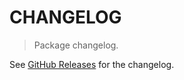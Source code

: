# CHANGELOG

> Package changelog.

See [GitHub Releases](https://github.com/stdlib-js/stats-base-dcumaxabs/releases) for the changelog.